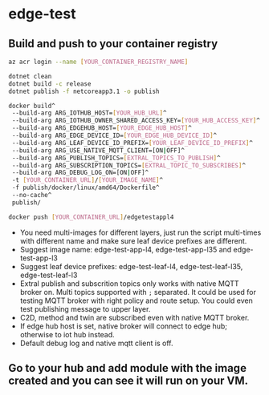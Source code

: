 # edge-test

## Build and push to your container registry

```bash
az acr login --name [YOUR_CONTAINER_REGISTRY_NAME]

dotnet clean
dotnet build -c release
dotnet publish -f netcoreapp3.1 -o publish 

docker build^
 --build-arg ARG_IOTHUB_HOST=[YOUR_HUB_URL]^
 --build-arg ARG_IOTHUB_OWNER_SHARED_ACCESS_KEY=[YOUR_HUB_ACCESS_KEY]^
 --build-arg ARG_EDGEHUB_HOST=[YOUR_EDGE_HUB_HOST]^
 --build-arg ARG_EDGE_DEVICE_ID=[YOUR_EDGE_HUB_DEVICE_ID]^
 --build-arg ARG_LEAF_DEVICE_ID_PREFIX=[YOUR_LEAF_DEVICE_ID_PREFIX]^
 --build-arg ARG_USE_NATIVE_MQTT_CLIENT=[ON|OFF]^
 --build-arg ARG_PUBLISH_TOPICS=[EXTRAL_TOPICS_TO_PUBLISH]^
 --build-arg ARG_SUBSCRIPTION_TOPICS=[EXTRAL_TOPIC_TO_SUBSCRIBES]^
 --build-arg ARG_DEBUG_LOG_ON=[ON|OFF]^
 -t [YOUR_CONTAINER_URL]/[YOUR_IMAGE_NAME]^
 -f publish/docker/linux/amd64/Dockerfile^
 --no-cache^
 publish/ 

docker push [YOUR_CONTAINER_URL]/edgetestappl4
```

* You need multi-images for different layers, just run the script multi-times with different name and make sure leaf device prefixes are different.
* Suggest image name: edge-test-app-l4, edge-test-app-l35 and edge-test-app-l3
* Suggest leaf device prefixes: edge-test-leaf-l4, edge-test-leaf-l35, edge-test-leaf-l3
* Extral publish and subscrition topics only works with native MQTT broker on. Multi topics supported with `;` separated. It could be used for testing MQTT broker with right policy and route setup. You could even test publishing message to upper layer. 
* C2D, method and twin are subscribed even with native MQTT broker.
* If edge hub host is set, native broker will connect to edge hub; otherwise to iot hub instead.
* Default debug log and native mqtt client is off.

## Go to your hub and add module with the image created and you can see it will run on your VM.